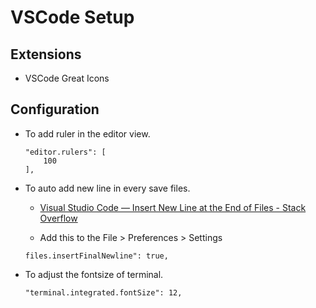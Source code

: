 # VSCode Setup

## Extensions

- VSCode Great Icons

## Configuration

- To add ruler in the editor view.
    
    ```text
    "editor.rulers": [
        100
    ],
    ```

- To auto add new line in every save files.
    
    - [Visual Studio Code — Insert New Line at the End of Files - Stack Overflow](https://stackoverflow.com/questions/44704968/visual-studio-code-insert-new-line-at-the-end-of-files)
    
    - Add this to the File > Preferences > Settings
    
    ```text
    files.insertFinalNewline": true,
    ```

- To adjust the fontsize of terminal.

    ```text
    "terminal.integrated.fontSize": 12,
    ```

